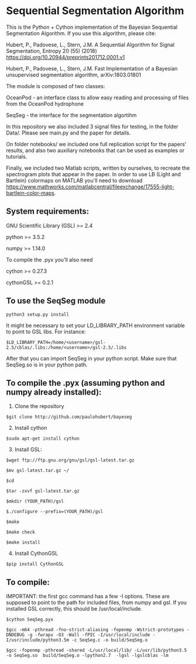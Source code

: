 # Sequential Segmentation Algorithm

This is the Python + Cython implementation of the Bayesian Sequential Segmentation Algorithm.
If you use this algorithm, please cite:

Hubert, P., Padovese, L., Stern, J.M. A Sequential Algorithm for Signal Segmentation, Entropy 20 (55)  (2018) https://doi.org/10.20944/preprints201712.0001.v1

Hubert, P., Padovese, L., Stern, J.M. Fast Implementation of a Bayesian unsupervised segmentation algorithm, arXiv:1803.01801

The module is composed of two classes: 

OceanPod - an interface class to allow easy reading and processing of files from the OceanPod hydrophone

SeqSeg - the interface for the segmentation algortihm

In this repository we also included 3 signal files for testing, in the folder Data/. Please see main.py and the paper for details.

On folder notebooks/ we included one full replication script for the papers' results, and also two auxiliary notebooks that can be used as examples or tutorials.

Finally, we included two Matlab scripts, written by ourselves, to recreate the spectrogram plots that appear in the paper. In order to use LB (Light and Bartlein) colormaps on MATLAB you'll need to download https://www.mathworks.com/matlabcentral/fileexchange/17555-light-bartlein-color-maps.


## System requirements:

GNU Scientific Library (GSL) >= 2.4 

python >= 3.5.2

numpy >= 1.14.0

To compile the .pyx you'll also need

cython >= 0.27.3

cythonGSL >= 0.2.1

## To use the SeqSeg module

```
python3 setup.py install
```

It might be necessary to set your LD_LIBRARY_PATH environment variable to point to GSL libs. For instance:

```
$LD_LIBRARY_PATH=/home/<username>/gsl-2.5/cblas/.libs:/home/<username>/gsl-2.5/.libs
```

After that you can import SeqSeg in your python script. Make sure that SeqSeg.so is in your python path.

## To compile the .pyx (assuming python and numpy already installed):

1. Clone the repository

```
$git clone http://github.com/paulohubert/bayeseg
```

2. Install cython

```
$sudo apt-get install cython
```

3. Install GSL:

```
$wget ftp://ftp.gnu.org/gnu/gsl/gsl-latest.tar.gz

$mv gsl-latest.tar.gz ~/

$cd 

$tar -zxvf gsl-latest.tar.gz

$mkdir (YOUR_PATH)/gsl

$./configure --prefix=(YOUR_PATH)/gsl

$make

$make check

$make install
```

4. Install CythonGSL

```
$pip install CythonGSL
```


## To compile:

IMPORTANT: the first gcc command has a few -I options. These are supposed to point to the path for included files, from numpy and gsl. If you installed GSL correctly, this should be /usr/local/include.

```
$cython SeqSeg.pyx

$gcc -m64 -pthread -fno-strict-aliasing -fopenmp -Wstrict-prototypes -DNDEBUG -g -fwrapv -O3 -Wall -fPIC -I/usr/local/include -I/usr/include/python3.5m -c SeqSeg.c -o build/SeqSeg.o

$gcc -fopenmp -pthread -shared -L/usr/local/lib/ -L/usr/lib/python3.5 -o SeqSeg.so  build/SeqSeg.o -lpython2.7  -lgsl -lgslcblas -lm
```
